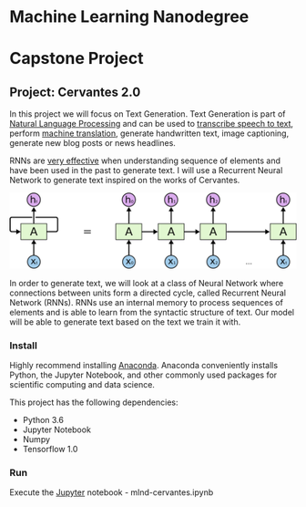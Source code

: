 # Machine Learning Nanodegree
# Capstone Project
## Project: Cervantes 2.0

In this project we will focus on Text Generation. Text Generation is part of [Natural Language Processing](https://en.wikipedia.org/wiki/Natural_language_processing) and can be used to [transcribe speech to text](http://www.jmlr.org/proceedings/papers/v32/graves14.pdf), perform [machine translation](http://arxiv.org/abs/1409.3215), generate handwritten text, image captioning, generate new blog posts or news headlines. 

RNNs are [very effective](http://karpathy.github.io/2015/05/21/rnn-effectiveness/) when understanding sequence of elements and have been used in the past to generate text. I will use a Recurrent Neural Network to generate text inspired on the works of Cervantes.

![Basic RNN -> Unrolled RNN](images/basic_unrolled_RNN.png)

In order to generate text, we will look at a class of Neural Network where connections between units form a directed cycle, called Recurrent Neural Network (RNNs). RNNs use an internal memory to process sequences of elements and is able to learn from the syntactic structure of text. Our model will be able to generate text based on the text we train it with.

### Install

Highly recommend installing [Anaconda](https://www.continuum.io/downloads). Anaconda conveniently installs Python, the Jupyter Notebook, and other commonly used packages for scientific computing and data science.

This project has the following dependencies:
- Python 3.6
- Jupyter Notebook
- Numpy
- Tensorflow 1.0

### Run 

Execute the [Jupyter](http://jupyter.org/install.html) notebook - mlnd-cervantes.ipynb